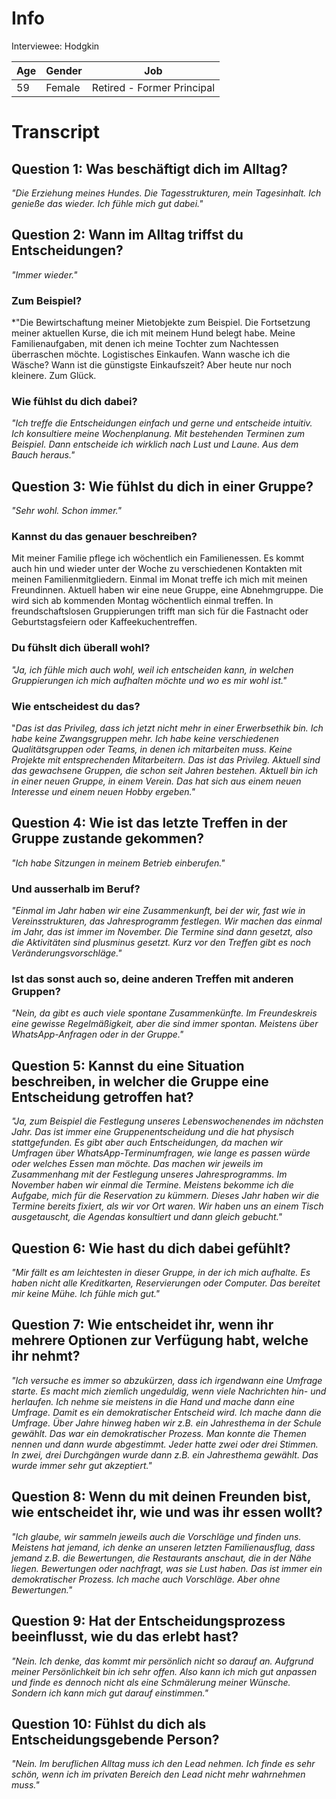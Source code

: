 # Info
Interviewee: Hodgkin

| Age   | Gender | Job    |
| ----- | ------ | ------- |
| 59   | Female | Retired - Former Principal |

#  Transcript
## Question 1: Was beschäftigt dich im Alltag?
*"Die Erziehung meines Hundes. Die Tagesstrukturen, mein Tagesinhalt. Ich genieße das wieder. Ich fühle mich gut dabei."*


## Question 2: Wann im Alltag triffst du Entscheidungen?
*"Immer wieder."*

### Zum Beispiel?

*"Die Bewirtschaftung meiner Mietobjekte zum Beispiel. Die Fortsetzung meiner aktuellen Kurse, die ich mit meinem Hund belegt habe. Meine Familienaufgaben, mit denen ich meine Tochter zum Nachtessen überraschen möchte. Logistisches Einkaufen. Wann wasche ich die Wäsche? Wann ist die günstigste Einkaufszeit? Aber heute nur noch kleinere. Zum Glück.

### Wie fühlst du dich dabei?
*"Ich treffe die Entscheidungen einfach und gerne und entscheide intuitiv. Ich konsultiere meine Wochenplanung. Mit bestehenden Terminen zum Beispiel. Dann entscheide ich wirklich nach Lust und Laune. Aus dem Bauch heraus."*

## Question 3: Wie fühlst du dich in einer Gruppe?
*"Sehr wohl. Schon immer."*

### Kannst du das genauer beschreiben?

Mit meiner Familie pflege ich wöchentlich ein Familienessen. Es kommt auch hin und wieder unter der Woche zu verschiedenen Kontakten mit meinen Familienmitgliedern. Einmal im Monat treffe ich mich mit meinen Freundinnen. Aktuell haben wir eine neue Gruppe, eine Abnehmgruppe. Die wird sich ab kommenden Montag wöchentlich einmal treffen. In freundschaftslosen Gruppierungen trifft man sich für die Fastnacht oder Geburtstagsfeiern oder Kaffeekuchentreffen. 

### Du fühslt dich überall wohl?
*"Ja, ich fühle mich auch wohl, weil ich entscheiden kann, in welchen Gruppierungen ich mich aufhalten möchte und wo es mir wohl ist."*

### Wie entscheidest du das?

"*Das ist das Privileg, dass ich jetzt nicht mehr in einer Erwerbsethik bin. Ich habe keine Zwangsgruppen mehr. Ich habe keine verschiedenen Qualitätsgruppen oder Teams, in denen ich mitarbeiten muss. Keine Projekte mit entsprechenden Mitarbeitern. Das ist das Privileg. Aktuell sind das gewachsene Gruppen, die schon seit Jahren bestehen. Aktuell bin ich in einer neuen Gruppe, in einem Verein. Das hat sich aus einem neuen Interesse und einem neuen Hobby ergeben."*

## Question 4: Wie ist das letzte Treffen in der Gruppe zustande gekommen?
*"Ich habe Sitzungen in meinem Betrieb einberufen."*

### Und ausserhalb im Beruf?
*"Einmal im Jahr haben wir eine Zusammenkunft, bei der wir, fast wie in Vereinsstrukturen, das Jahresprogramm festlegen. Wir machen das einmal im Jahr, das ist immer im November. Die Termine sind dann gesetzt, also die Aktivitäten sind plusminus gesetzt. Kurz vor den Treffen gibt es noch Veränderungsvorschläge."*

### Ist das sonst auch so, deine anderen Treffen mit anderen Gruppen? 
*"Nein, da gibt es auch viele spontane Zusammenkünfte. Im Freundeskreis eine gewisse Regelmäßigkeit, aber die sind immer spontan. Meistens über WhatsApp-Anfragen oder in der Gruppe."*

## Question 5: Kannst du eine Situation beschreiben, in welcher die Gruppe eine Entscheidung getroffen hat?
*"Ja, zum Beispiel die Festlegung unseres Lebenswochenendes im nächsten Jahr. Das ist immer eine Gruppenentscheidung und die hat physisch stattgefunden. Es gibt aber auch Entscheidungen, da machen wir Umfragen über WhatsApp-Terminumfragen, wie lange es passen würde oder welches Essen man möchte. Das machen wir jeweils im Zusammenhang mit der Festlegung unseres Jahresprogramms. Im November haben wir einmal die Termine. Meistens bekomme ich die Aufgabe, mich für die Reservation zu kümmern. Dieses Jahr haben wir die Termine bereits fixiert, als wir vor Ort waren. Wir haben uns an einem Tisch ausgetauscht, die Agendas konsultiert und dann gleich gebucht."*

## Question 6: Wie hast du dich dabei gefühlt?
*"Mir fällt es am leichtesten in dieser Gruppe, in der ich mich aufhalte. Es haben nicht alle Kreditkarten, Reservierungen oder Computer. Das bereitet mir keine Mühe. Ich fühle mich gut."*

## Question 7: Wie entscheidet ihr, wenn ihr mehrere Optionen zur Verfügung habt, welche ihr nehmt?
*"Ich versuche es immer so abzukürzen, dass ich irgendwann eine Umfrage starte. Es macht mich ziemlich ungeduldig, wenn viele Nachrichten hin- und herlaufen. Ich nehme sie meistens in die Hand und mache dann eine Umfrage. Damit es ein demokratischer Entscheid wird. Ich mache dann die Umfrage. Über Jahre hinweg haben wir z.B. ein Jahresthema in der Schule gewählt. Das war ein demokratischer Prozess. Man konnte die Themen nennen und dann wurde abgestimmt. Jeder hatte zwei oder drei Stimmen. In zwei, drei Durchgängen wurde dann z.B. ein Jahresthema gewählt. Das wurde immer sehr gut akzeptiert."*

## Question 8: Wenn du mit deinen Freunden bist, wie entscheidet ihr, wie und was ihr essen wollt?
*"Ich glaube, wir sammeln jeweils auch die Vorschläge und finden uns. Meistens hat jemand, ich denke an unseren letzten Familienausflug, dass jemand z.B. die Bewertungen, die Restaurants anschaut, die in der Nähe liegen. Bewertungen oder nachfragt, was sie Lust haben. Das ist immer ein demokratischer Prozess. Ich mache auch Vorschläge. Aber ohne Bewertungen."*

## Question 9: Hat der Entscheidungsprozess beeinflusst, wie du das erlebt hast?
*"Nein. Ich denke, das kommt mir persönlich nicht so darauf an. Aufgrund meiner Persönlichkeit bin ich sehr offen. Also kann ich mich gut anpassen und finde es dennoch nicht als eine Schmälerung meiner Wünsche. Sondern ich kann mich gut darauf einstimmen."*

## Question 10: Fühlst du dich als Entscheidungsgebende Person?
*"Nein. Im beruflichen Alltag muss ich den Lead nehmen. Ich finde es sehr schön, wenn ich im privaten Bereich den Lead nicht mehr wahrnehmen muss."*